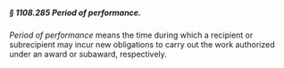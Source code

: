 ##### § 1108.285 Period of performance. #####

*Period of performance* means the time during which a recipient or subrecipient may incur new obligations to carry out the work authorized under an award or subaward, respectively.